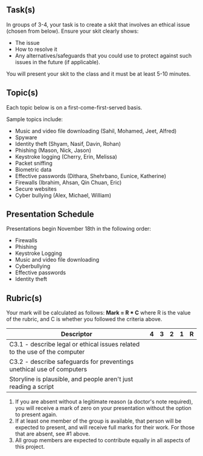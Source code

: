 Task(s)
-------
In groups of 3-4, your task is to create a skit that involves an ethical issue (chosen from below). Ensure your skit clearly shows:
* The issue
* How to resolve it
* Any alternatives/safeguards that you could use to protect against such issues in the future (if applicable). 

You will present your skit to the class and it must be at least 5-10 minutes.


Topic(s)
-----------
Each topic below is on a first-come-first-served basis.

Sample topics include:

* Music and video file downloading (Sahil, Mohamed, Jeet, Alfred)
* Spyware
* Identity theft (Shyam, Nasif, Davin, Rohan)
* Phishing (Mason, Nick, Jason)
* Keystroke logging (Cherry, Erin, Melissa)
* Packet sniffing
* Biometric data
* Effective passwords (Dithara, Shehrbano, Eunice, Katherine)
* Firewalls (Ibrahim, Ahsan, Qin Chuan, Eric)
* Secure websites
* Cyber bullying (Alex, Michael, William)


Presentation Schedule
------------------
Presentations begin November 18th in the following order:
* Firewalls
* Phishing
* Keystroke Logging
* Music and video file downloading
* Cyberbullying
* Effective passwords
* Identity theft


Rubric(s)
---------
Your mark will be calculated as follows: __Mark = R * C__ where R is the value of the rubric, and C is whether you followed the criteria above.

| Descriptor | 4 | 3 | 2 | 1 | R |
| ----- | --- | --- | --- | --- | --- |
| C3.1 - describe legal or ethical issues related to the use of the computer | | | | | |
| C3.2 - describe safeguards for preventings unethical use of computers | | | | | |
| Storyline is plausible, and people aren't just reading a script | | | | | |

1. If you are absent without a legitimate reason (a doctor's note required), you will receive a mark of zero on your presentation without the option to present again.
2. If at least one member of the group is available, that person will be expected to present, and will receive full marks for their work. For those that are absent, see #1 above.
3. All group members are expected to contribute equally in all aspects of this project.
